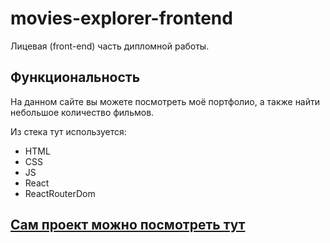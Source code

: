 # movies-explorer-frontend

Лицевая (front-end) часть дипломной работы.

## Функциональность 

На данном сайте вы можете посмотреть моё портфолио, а также найти небольшое количество фильмов.

Из стека тут используется: 
- HTML
- CSS 
- JS
- React
- ReactRouterDom



## [Сам проект можно посмотреть тут](https://movies.me.nomoredomains.sbs/movies)


